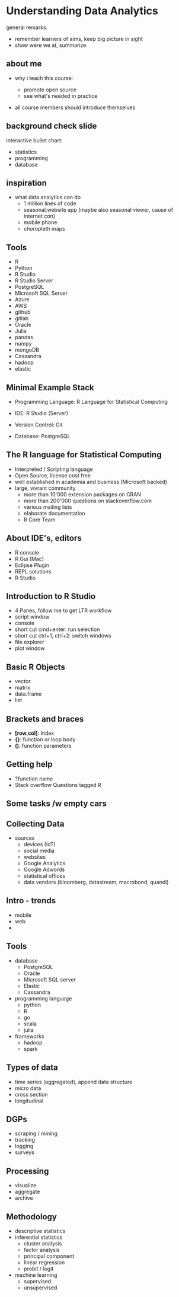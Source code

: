 # Understanding Data Analytics

general remarks:

- remember learners of aims, keep big picture in sight
- show were we at, summarize


## about me

- why i teach this course:
	- promote open source
	- see what's needed in practice 

- all course members should introduce themselves

## background check slide

interactive bullet chart:

- statistics
- programming
- database


## inspiration

- what data analytics can do
	- 1 million lines of code
	- seasonal.website app (maybe also seasonal viewer, cause of internet con)
	- mobile phone 
	- choropleth maps


## Tools

- R
- Python 
- R Studio
- R Studio Server
- PostgreSQL 
- Microsoft SQL Server
- Azure
- AWS
- github
- gitlab
- Oracle
- Julia
- pandas
- numpy
- mongoDB
- Cassandra
- hadoop
- elastic



## Minimal Example Stack

- Programming Language: R Language for Statistical Computing
- IDE: R Studio (Server)

- Version Control: Git
- Database: PostgreSQL


## The R language for Statistical Computing

- Interpreted / Scripting language
- Open Source, license cost free
- well established in academia and business (Microsoft backed)
- large, vivrant community
	- more than 10'000 extension packages on CRAN
	- more than 200'000 questions on stackoverflow.com
	- various mailing lists
	- elaborate documentation
	- R Core Team


## About IDE's, editors 

- R console
- R Gui (Mac)
- Eclipse Plugin
- REPL solutions 
- R Studio


## Introduction to R Studio

- 4 Panes, follow me to get LTR workflow
- script window
- console 
- short cut cmd+enter: run selection
- short cut ctrl+1, ctrl+2: switch windows
- file explorer
- plot window

## Basic R Objects

- vector
- matrix
- data.frame
- list

## Brackets and braces 

- **[row,col]**: Index
- **{}**: function or loop body
- **()**: function parameters

## Getting help

- ?function name
- Stack overflow Questions tagged R


## Some tasks /w empty cars




























## Collecting Data

- sources
	- devices (IoT)
	- social media
	- websites
	- Google Analytics
	- Google Adwords
	- statistical offices
	- data vendors (bloomberg, datastream, macrobond, quandl)





## Intro - trends

- mobile
- web
- 



## Tools

- database
	- PostgreSQL
	- Oracle
	- Microsoft SQL server
	- Elastic 
	- Cassandra
- programming language 
	- python 
	- R
	- go 
	- scala
	- julia
- frameworks
	- hadoop
	- spark 




## Types of data

- time series (aggregated), append data structure
- micro data 
- cross section
- longitudinal

## DGPs

- scraping / mining 
- tracking
- logging
- surveys


## Processing 

- visualize
- aggregate
- archive


## Methodology

- descriptive statistics
- inferential statistics
	- cluster analysis
	- factor analysis
	- principal component
	- linear regression
	- probit / logit
- machine learning
	- supervised 
	- unsupervised


